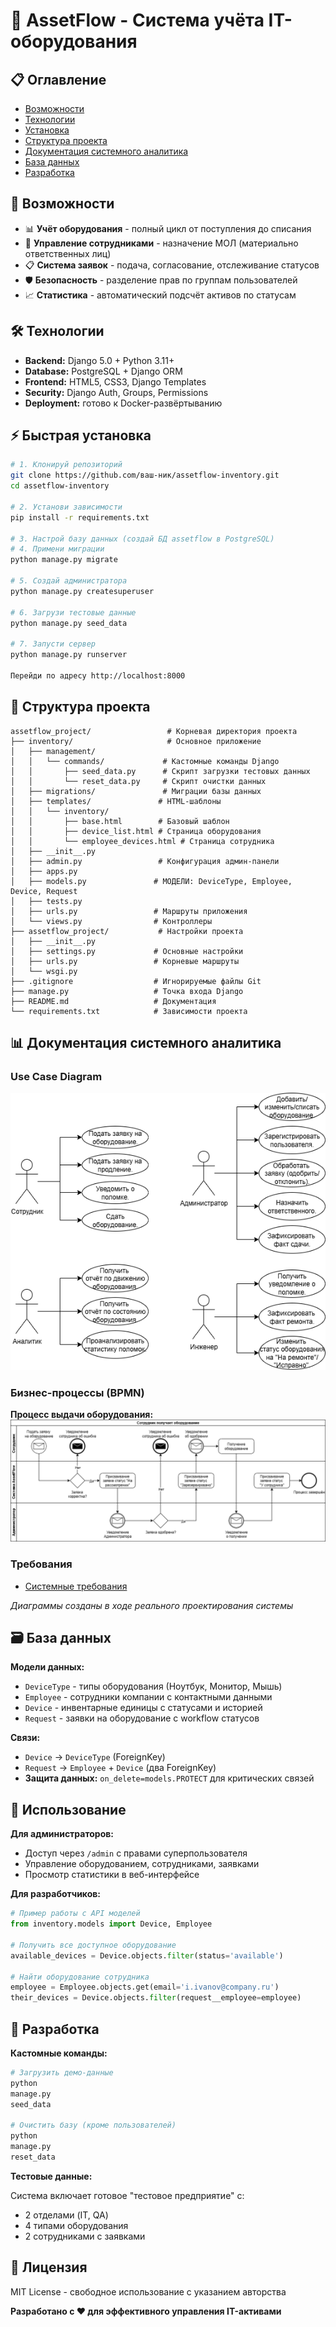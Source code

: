 # 🏢 AssetFlow - Система учёта IT-оборудования

## 📋 Оглавление

- [Возможности](#возможности)
- [Технологии](#технологии)
- [Установка](#установка)
- [Структура проекта](#структура-проекта)
- [Документация системного аналитика](#-документация-системного-аналитика)
- [База данных](#база-данных)
- [Разработка](#разработка)

## 🚀 Возможности

- 📊 **Учёт оборудования** - полный цикл от поступления до списания
- 👥 **Управление сотрудниками** - назначение МОЛ (материально ответственных лиц)
- 📋 **Система заявок** - подача, согласование, отслеживание статусов
- 🛡️ **Безопасность** - разделение прав по группам пользователей
- 📈 **Статистика** - автоматический подсчёт активов по статусам

## 🛠 Технологии

- **Backend:** Django 5.0 + Python 3.11+
- **Database:** PostgreSQL + Django ORM
- **Frontend:** HTML5, CSS3, Django Templates
- **Security:** Django Auth, Groups, Permissions
- **Deployment:** готово к Docker-развёртыванию

## ⚡ Быстрая установка

```bash
# 1. Клонируй репозиторий
git clone https://github.com/ваш-ник/assetflow-inventory.git
cd assetflow-inventory

# 2. Установи зависимости
pip install -r requirements.txt

# 3. Настрой базу данных (создай БД assetflow в PostgreSQL)
# 4. Примени миграции
python manage.py migrate

# 5. Создай администратора
python manage.py createsuperuser

# 6. Загрузи тестовые данные
python manage.py seed_data

# 7. Запусти сервер
python manage.py runserver

Перейди по адресу http://localhost:8000
```

## 📁 Структура проекта

```
assetflow_project/                 # Корневая директория проекта
├── inventory/                     # Основное приложение
│   ├── management/
│   │   └── commands/             # Кастомные команды Django
│   │       ├── seed_data.py      # Скрипт загрузки тестовых данных
│   │       └── reset_data.py     # Скрипт очистки данных
│   ├── migrations/               # Миграции базы данных
│   ├── templates/               # HTML-шаблоны
│   │   └── inventory/
│   │       ├── base.html        # Базовый шаблон
│   │       ├── device_list.html # Страница оборудования
│   │       └── employee_devices.html # Страница сотрудника
│   ├── __init__.py
│   ├── admin.py                 # Конфигурация админ-панели
│   ├── apps.py
│   ├── models.py               # МОДЕЛИ: DeviceType, Employee, Device, Request
│   ├── tests.py
│   ├── urls.py                 # Маршруты приложения
│   └── views.py                # Контроллеры
├── assetflow_project/           # Настройки проекта
│   ├── __init__.py
│   ├── settings.py             # Основные настройки
│   ├── urls.py                 # Корневые маршруты
│   └── wsgi.py
├── .gitignore                  # Игнорируемые файлы Git
├── manage.py                   # Точка входа Django
├── README.md                   # Документация
└── requirements.txt            # Зависимости проекта
```

## 📊 Документация системного аналитика


### Use Case Diagram
![Use Case Diagram](docs/diagrams/use_case/assetflow_use_case.png)

### Бизнес-процессы (BPMN)
**Процесс выдачи оборудования:**
![BPMN Process](docs/diagrams/bpmn/equipment_request.png)

### Требования
- [Системные требования](/docs/requirements/system_requirements.md)

*Диаграммы созданы в ходе реального проектирования системы*

## 🗃 База данных

**Модели данных:**

- `DeviceType` - типы оборудования (Ноутбук, Монитор, Мышь)
- `Employee` - сотрудники компании с контактными данными
- `Device` - инвентарные единицы с статусами и историей
- `Request` - заявки на оборудование с workflow статусов

**Связи:**

- `Device` → `DeviceType` (ForeignKey)
- `Request` → `Employee` + `Device` (два ForeignKey)
- **Защита данных:** `on_delete=models.PROTECT` для критических связей

## 🎯 Использование

**Для администраторов:**

- Доступ через `/admin` с правами суперпользователя
- Управление оборудованием, сотрудниками, заявками
- Просмотр статистики в веб-интерфейсе

**Для разработчиков:**

```python
# Пример работы с API моделей
from inventory.models import Device, Employee

# Получить все доступное оборудование
available_devices = Device.objects.filter(status='available')

# Найти оборудование сотрудника
employee = Employee.objects.get(email='i.ivanov@company.ru')
their_devices = Device.objects.filter(request__employee=employee)
```

## 🔧 Разработка

**Кастомные команды:**

```python
# Загрузить демо-данные
python
manage.py
seed_data

# Очистить базу (кроме пользователей) 
python
manage.py
reset_data
```

**Тестовые данные:**

Система включает готовое "тестовое предприятие" с:

- 2 отделами (IT, QA)
- 4 типами оборудования
- 2 сотрудниками с заявками

## 📄 Лицензия

MIT License - свободное использование с указанием авторства

**Разработано с ❤️ для эффективного управления IT-активами**

